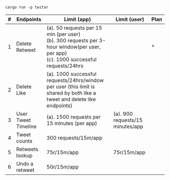 ```
cargo run -p twitar
```

| # | Endpoints | Limit (app)  | Limit (user)   | Plan |
|---|-----------|--------|------|-------|
| 1 | Delete Retweet | (a). 50 requests per 15 min (per user) <br /> (b). 300 requests per 3-hour window(per user, per app) <br /> (c). 1000 successful requests/24hrs | | * |
| 2 | Delete Like | (a). 1000 successful requests/24hrs/window per user (this limit is shared by both like a tweet and delete like endpoints) | | |
| 3 | User Tweet Timeline | (a). 1500 requests per 15 minutes (per app) | (a). 900 requests/15 minutes/app | | * |
| 4 | Tweet counts | 300 requests/15m/app | | |
| 5 | Retweets lookup | 75r/15m/app | 75r/15m/app | | |
| 6 | Undo a retweet | 50r/15m/app | | | |